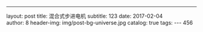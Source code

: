 ---
layout:     post
title:      混合式步进电机
subtitle:   123
date:       2017-02-04      
author:    8 
header-img: img/post-bg-universe.jpg
catalog: true
tags:
--- 456
> 

